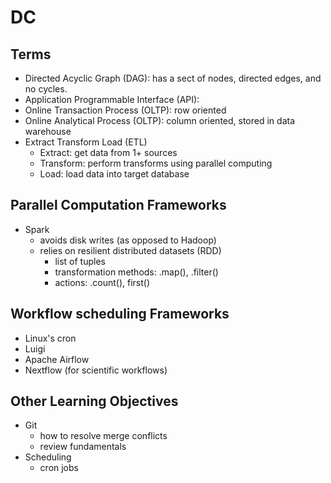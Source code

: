 # DC

## Terms
- Directed Acyclic Graph (DAG): has a sect of nodes, directed edges, and no cycles.
- Application Programmable Interface (API): 
- Online Transaction Process (OLTP): row oriented 
- Online Analytical Process (OLTP): column oriented, stored in data warehouse
- Extract Transform Load (ETL)
  - Extract: get data from 1+ sources
  - Transform: perform transforms using parallel computing
  - Load: load data into target database


## Parallel Computation Frameworks
- Spark
  - avoids disk writes (as opposed to Hadoop)
  - relies on resilient distributed datasets (RDD)
    - list of tuples 
    - transformation methods: .map(), .filter()
    - actions: .count(), first()


## Workflow scheduling Frameworks
- Linux's cron
- Luigi
- Apache Airflow
- Nextflow (for scientific workflows)


## Other Learning Objectives
- Git
  - how to resolve merge conflicts
  - review fundamentals
- Scheduling
  - cron jobs






